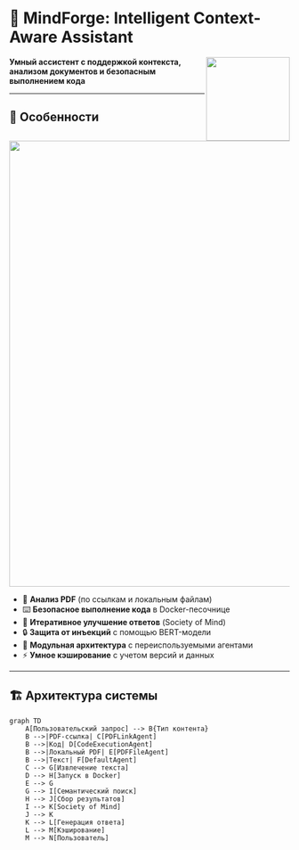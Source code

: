 # 🧠 MindForge: Intelligent Context-Aware Assistant

<img src="assets/logo.png" width="150" align="right">

**Умный ассистент с поддержкой контекста, анализом документов и безопасным выполнением кода**

---

## 🌟 Особенности

<div align="center">
  <img src="assets/features.png" width="800">
</div>

- 📄 **Анализ PDF** (по ссылкам и локальным файлам)
- ⌨️ **Безопасное выполнение кода** в Docker-песочнице
- 🤖 **Итеративное улучшение ответов** (Society of Mind)
- 🔒 **Защита от инъекций** с помощью BERT-модели
- 🧩 **Модульная архитектура** с переиспользуемыми агентами
- ⚡ **Умное кэширование** с учетом версий и данных

---

## 🏗 Архитектура системы

```mermaid
graph TD
    A[Пользовательский запрос] --> B{Тип контента}
    B -->|PDF-ссылка| C[PDFLinkAgent]
    B -->|Код| D[CodeExecutionAgent]
    B -->|Локальный PDF| E[PDFFileAgent]
    B -->|Текст| F[DefaultAgent]
    C --> G[Извлечение текста]
    D --> H[Запуск в Docker]
    E --> G
    G --> I[Семантический поиск]
    H --> J[Сбор результатов]
    I --> K[Society of Mind]
    J --> K
    K --> L[Генерация ответа]
    L --> M[Кэширование]
    M --> N[Пользователь]
